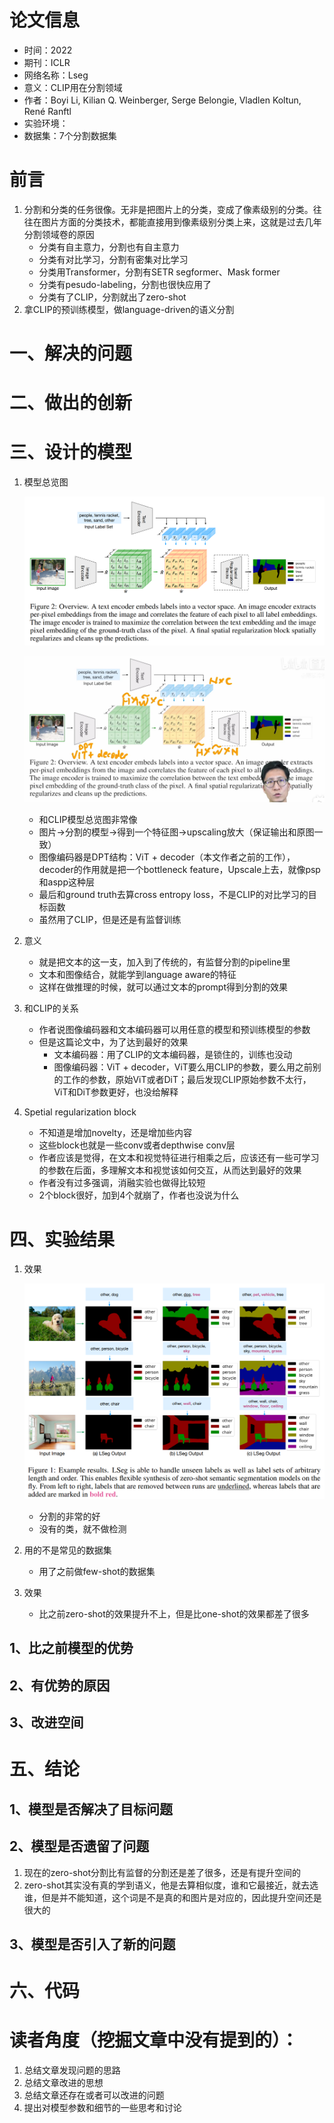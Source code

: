 # 论文信息
- 时间：2022
- 期刊：ICLR
- 网络名称：Lseg
- 意义：CLIP用在分割领域
- 作者：Boyi Li, Kilian Q. Weinberger, Serge Belongie, Vladlen Koltun, René Ranftl
- 实验环境：
- 数据集：7个分割数据集

# 前言
1. 分割和分类的任务很像。无非是把图片上的分类，变成了像素级别的分类。往往在图片方面的分类技术，都能直接用到像素级别分类上来，这就是过去几年分割领域卷的原因
    - 分类有自主意力，分割也有自主意力
    - 分类有对比学习，分割有密集对比学习
    - 分类用Transformer，分割有SETR segformer、Mask former
    - 分类有pesudo-labeling，分割也很快应用了
    - 分类有了CLIP，分割就出了zero-shot
2. 拿CLIP的预训练模型，做language-driven的语义分割
# 一、解决的问题


# 二、做出的创新

# 三、设计的模型
1. 模型总览图

    ![Lseg model](../pictures/Lseg%20model.png)
    
    ![Lseg dimension](../pictures/Lseg%20dimension.png)
    
    - 和CLIP模型总览图非常像
    - 图片->分割的模型->得到一个特征图->upscaling放大（保证输出和原图一致）
    - 图像编码器是DPT结构：ViT + decoder（本文作者之前的工作），decoder的作用就是把一个bottleneck feature，Upscale上去，就像psp和aspp这种层
    - 最后和ground truth去算cross entropy loss，不是CLIP的对比学习的目标函数
    - 虽然用了CLIP，但是还是有监督训练
2. 意义
    - 就是把文本的这一支，加入到了传统的，有监督分割的pipeline里
    - 文本和图像结合，就能学到language aware的特征
    - 这样在做推理的时候，就可以通过文本的prompt得到分割的效果
3. 和CLIP的关系
    - 作者说图像编码器和文本编码器可以用任意的模型和预训练模型的参数
    - 但是这篇论文中，为了达到最好的效果
        - 文本编码器：用了CLIP的文本编码器，是锁住的，训练也没动
        - 图像编码器：ViT + decoder，ViT要么用CLIP的参数，要么用之前别的工作的参数，原始ViT或者DiT；最后发现CLIP原始参数不太行，ViT和DiT参数更好，也没给解释
4. Spetial regularization block
    - 不知道是增加novelty，还是增加些内容
    - 这些block也就是一些conv或者depthwise conv层
    - 作者应该是觉得，在文本和视觉特征进行相乘之后，应该还有一些可学习的参数在后面，多理解文本和视觉该如何交互，从而达到最好的效果
    - 作者没有过多强调，消融实验也做得比较短
    - 2个block很好，加到4个就崩了，作者也没说为什么
# 四、实验结果
1. 效果

    ![Lseg result](../pictures/Lseg%20result.png)
    
    - 分割的非常的好
    - 没有的类，就不做检测
2. 用的不是常见的数据集
    - 用了之前做few-shot的数据集
3. 效果
    - 比之前zero-shot的效果提升不上，但是比one-shot的效果都差了很多
## 1、比之前模型的优势

## 2、有优势的原因

## 3、改进空间

# 五、结论

## 1、模型是否解决了目标问题

## 2、模型是否遗留了问题
1. 现在的zero-shot分割比有监督的分割还是差了很多，还是有提升空间的
2. zero-shot其实没有真的学到语义，他是去算相似度，谁和它最接近，就去选谁，但是并不能知道，这个词是不是真的和图片是对应的，因此提升空间还是很大的
## 3、模型是否引入了新的问题

# 六、代码

# 读者角度（挖掘文章中没有提到的）：
1. 总结文章发现问题的思路
2. 总结文章改进的思想
3. 总结文章还存在或者可以改进的问题
4. 提出对模型参数和细节的一些思考和讨论

